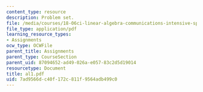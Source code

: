 ```yaml
---
content_type: resource
description: Problem set.
file: /media/courses/18-06ci-linear-algebra-communications-intensive-spring-2004/7ad9566dc40f172c811f9564adb499c0_al1.pdf
file_type: application/pdf
learning_resource_types:
- Assignments
ocw_type: OCWFile
parent_title: Assignments
parent_type: CourseSection
parent_uid: 87094652-ad49-026a-e057-83c2d5d19014
resourcetype: Document
title: al1.pdf
uid: 7ad9566d-c40f-172c-811f-9564adb499c0
---
```

